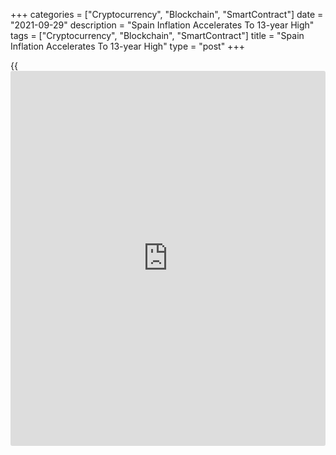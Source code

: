 +++
categories = ["Cryptocurrency", "Blockchain", "SmartContract"]
date = "2021-09-29"
description = "Spain Inflation Accelerates To 13-year High"
tags = ["Cryptocurrency", "Blockchain", "SmartContract"]
title = "Spain Inflation Accelerates To 13-year High"
type = "post"
+++

{{<iframe id="large-banner" src="https://www.bounty.group/#slide=27.0" width="100%" height="600" scrolling="no" style="border: 0px solid rgb(216, 221, 230); border-radius: 3px;">}}

Spain's consumer price inflation accelerated for a third straight month
in September to its highest level in 13 years, preliminary data from the
statistical office INE showed Wednesday.

The flash consumer price index rose 4.0 percent year-on-year following a
3.3 percent increase in August. Economists had expected 3.5 percent
inflation.

The latest annual inflation rate was the highest since September 2008.

Headline inflation was largely driven by the increase in electricity
prices, INE said. Further, prices of tourist packages fell more last
year than this year and price of automobiles climbed versus a decline in
the same period last year.

Core inflation, which excludes fresh food and energy, rose to 1.0
percent from 0.7 percent in the previous month.

The difference between the headline inflation and the core rates were
the highest since the series began in August 1986, INE said.

Compared to the previous month, the CPI rose 0.8 percent in September
after a 0.5 percent gain in August. Prices rose for a second straight
month and the monthly rate of increase was the highest since April.
Economists had forecast 0.4 percent gain.

Inflation based on the EU measure, the HICP, accelerated to 4.0 percent
from 3.3 percent in the previous month. Economists had forecast 3.7
percent.

On a month-on-month basis, the HICP rose 1.1 percent in September, which
was faster than the 0.4 percent economists had expected.

For comments and feedback [contact](https://www.playgroundfx.com/contact/): editorial@rtt[news](https://www.letsplayfx.com/blog/forex-news-website/).com

[Economic News][1]

 **What parts of the world are seeing the best (and worst) economic
performances lately? Click[here][2] to check out our [Econ Scorecard][2]
and find out! See up-to-the-moment [ranking](https://www.playgroundfx.com/blog/crypto-exchange-ranking/)s for the best and worst
performers in [GDP][2], [unemployment rate][3], [inflation][4] and much
more.**

   1. www.rtt[news](https://www.letsplayfx.com/blog/forex-news-website/).com/Content/EconomicNews.aspx
   2. www.rtt[news](https://www.letsplayfx.com/blog/forex-news-website/).com/economic-scorecard/world-rank/GDP/highest-performance.aspx
   3. www.rtt[news](https://www.letsplayfx.com/blog/forex-news-website/).com/economic-scorecard/world-rank/unemployment-rate/lowest-performance.aspx
   4. www.rtt[news](https://www.letsplayfx.com/blog/forex-news-website/).com/economic-scorecard/world-rank/CPI/highest-performance.aspx